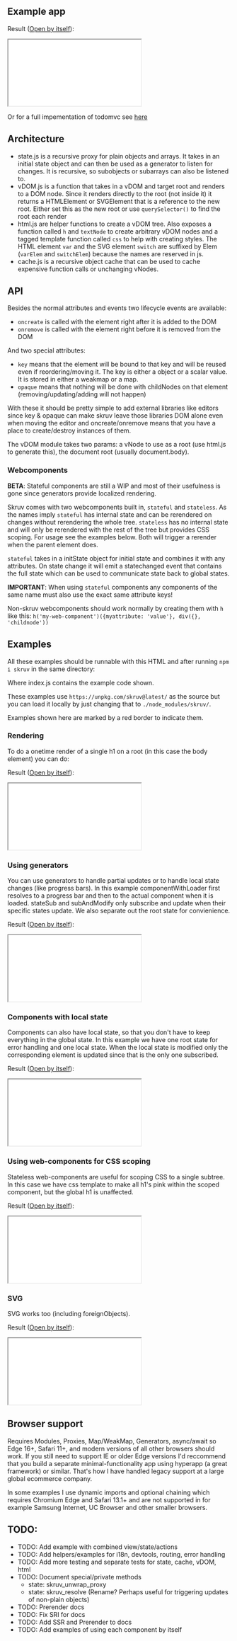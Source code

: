 <markdown-rendered href="./README.md"></markdown-rendered>

## Example app

<example-code language="js" href="./examples/todo/index.js"></example-code>
Result ([Open by itself](./examples/todo)):
<iframe src="./examples/todo"></iframe>

Or for a full impementation of todomvc see [here](./examples/todomvc)

## Architecture

* state.js is a recursive proxy for plain objects and arrays. It takes in an initial state
object and can then be used as a generator to listen for changes. It is recursive, so subobjects or subarrays
can also be listened to.
* vDOM.js is a function that takes in a vDOM and target root and renders to a DOM node. Since it renders directly to the
root (not inside it) it returns a HTMLElement or SVGElement that is a reference to the new root.
Either set this as the new root or use `querySelector()` to find the root each render
* html.js are helper functions to create a vDOM tree. Also exposes a function called `h` and `textNode` to create
arbitrary vDOM nodes and a tagged template function called `css` to help with creating styles. The HTML element `var`
and the SVG element `switch` are suffixed by Elem (`varElem` and `switchElem`) because the names are reserved in js.
* cache.js is a recursive object cache that can be used to cache expensive function calls or unchanging vNodes.

## API

Besides the normal attributes and events two lifecycle events are available:

* `oncreate` is called with the element right after it is added to the DOM
* `onremove` is called with the element right before it is removed from the DOM

And two special attributes:

* `key` means that the element will be bound to that key and will be reused even if reordering/moving it. The key is
either a object or a scalar value. It is stored in either a weakmap or a map.
* `opaque` means that nothing will be done with childNodes on that element (removing/updating/adding will not happen)

With these it should be pretty simple to add external libraries like editors since key & opaque can make skruv leave
those libraries DOM alone even when moving the editor and oncreate/onremove means that you have a place to
create/destroy instances of them.

The vDOM module takes two params: a vNode to use as a root (use html.js to generate this), the document root (usually
document.body).

### Webcomponents

**BETA**: Stateful components are still a WIP and most of their usefulness is gone since generators provide localized
rendering.

Skruv comes with two webcomponents built in, `stateful` and `stateless`. As the names imply `stateful` has internal
state and can be rerendered on changes without rerendering the whole tree. `stateless` has no internal state and will
only be rerendered with the rest of the tree but provides CSS scoping. For usage see the examples below. Both will
trigger a rerender when the parent element does.

`stateful` takes in a initState object for initial state and combines it with any attributes. On state change it will
emit a statechanged event that contains the full state which can be used to communicate state back to global states.

**IMPORTANT**: When using `stateful` components any components of the same name must also use the exact same attribute
keys!

Non-skruv webcomponents should work normally by creating them with `h` like this: `h('my-web-component')({myattribute: 'value'}, div({}, 'childnode'))`

## Examples

All these examples should be runnable with this HTML and after running `npm i skruv` in the same directory:

<example-code language="markup" href="./examples/todo/index.html"></example-code>

Where index.js contains the example code shown.

These examples use `https://unpkg.com/skruv@latest/` as the source but you can load it locally by just changing that to `./node_modules/skruv/`.

Examples shown here are marked by a red border to indicate them.

### Rendering

To do a onetime render of a single h1 on a root (in this case the body element) you can do:

<example-code language="js" href="./examples/render/index.js"></example-code>
Result ([Open by itself](./examples/render)):
<iframe src="./examples/render"></iframe>

### Using generators

You can use generators to handle partial updates or to handle local state changes
(like progress bars). In this example componentWithLoader first resolves to a progress
bar and then to the actual component when it is loaded. stateSub and subAndModify
only subscribe and update when their specific states update. We also separate out
the root state for convienience.

<example-code language="js" href="./examples/generators/index.js"></example-code>
<example-code language="js" href="./examples/generators/state.js"></example-code>
<example-code language="js" href="./examples/generators/components/componentWithLoader.js"></example-code>
<example-code language="js" href="./examples/generators/components/stateSub.js"></example-code>
<example-code language="js" href="./examples/generators/components/subAndModify.js"></example-code>
Result ([Open by itself](./examples/generators)):
<iframe src="./examples/generators"></iframe>

### Components with local state

Components can also have local state, so that you don't have to keep everything
in the global state. In this example we have one root state for error handling and
one local state. When the local state is modified only the corresponding element
is updated since that is the only one subscribed.

<example-code language="js" href="./examples/local-state/index.js"></example-code>
<example-code language="js" href="./examples/local-state/components/localState.js"></example-code>
Result ([Open by itself](./examples/local-state)):
<iframe src="./examples/local-state"></iframe>

### Using web-components for CSS scoping

Stateless web-components are useful for scoping CSS to a single subtree. In this case we have css template to make
all h1's pink within the scoped component, but the global h1 is unaffected.

<example-code language="js" href="./examples/web-components-stateless/index.js"></example-code>
<example-code language="js" href="./examples/web-components-stateless/components/one.js"></example-code>
Result ([Open by itself](./examples/web-components-stateless)):
<iframe src="./examples/web-components-stateless"></iframe>

### SVG

SVG works too (including foreignObjects).

<example-code language="js" href="./examples/svg-foreignobject/index.js"></example-code>
Result ([Open by itself](./examples/svg-foreignobject)):
<iframe src="./examples/svg-foreignobject"></iframe>


## Browser support

Requires Modules, Proxies, Map/WeakMap, Generators, async/await so Edge 16+, Safari 11+, and modern versions of all other browsers should work.
If you still need to support IE or older Edge versions I'd reccommend that you build a separate minimal-functionality
app using hyperapp (a great framework) or similar. That's how I have handled legacy support at a large global ecommerce
company.

In some examples I use dynamic imports and optional chaining which requires Chromium Edge and Safari 13.1+ and are not
supported in for example Samsung Internet, UC Browser and other smaller browsers.

## TODO:

* TODO: Add example with combined view/state/actions
* TODO: Add helpers/examples for i18n, devtools, routing, error handling
* TODO: Add more testing and separate tests for state, cache, vDOM, html
* TODO: Document special/private methods
  * state: skruv_unwrap_proxy
  * state: skruv_resolve (Rename? Perhaps useful for triggering updates of non-plain objects)
* TODO: Prerender docs
* TODO: Fix SRI for docs
* TODO: Add SSR and Prerender to docs
* TODO: Add examples of using each component by itself

<script src="https://unpkg.com/marked@1.2.0/marked.min.js"></script>
<link href="https://unpkg.com/prismjs@1.21.0/themes/prism.css" rel="stylesheet" />
<script src="https://unpkg.com/prismjs@1.21.0/components/prism-core.min.js"></script>
<script src="https://unpkg.com/prismjs@1.21.0/plugins/autoloader/prism-autoloader.min.js"></script>

<link href="./docs/index.css" rel="stylesheet" />
<script src="./docs/index.js"></script>
